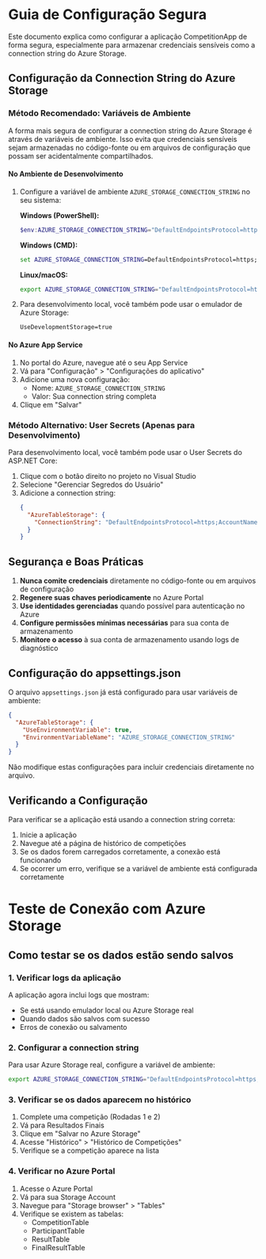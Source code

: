 # Guia de Configuração Segura

Este documento explica como configurar a aplicação CompetitionApp de forma segura, especialmente para armazenar credenciais sensíveis como a connection string do Azure Storage.

## Configuração da Connection String do Azure Storage

### Método Recomendado: Variáveis de Ambiente

A forma mais segura de configurar a connection string do Azure Storage é através de variáveis de ambiente. Isso evita que credenciais sensíveis sejam armazenadas no código-fonte ou em arquivos de configuração que possam ser acidentalmente compartilhados.

#### No Ambiente de Desenvolvimento

1. Configure a variável de ambiente `AZURE_STORAGE_CONNECTION_STRING` no seu sistema:

   **Windows (PowerShell):**
   ```powershell
   $env:AZURE_STORAGE_CONNECTION_STRING="DefaultEndpointsProtocol=https;AccountName=suaconta;AccountKey=suachave;EndpointSuffix=core.windows.net"
   ```

   **Windows (CMD):**
   ```cmd
   set AZURE_STORAGE_CONNECTION_STRING=DefaultEndpointsProtocol=https;AccountName=suaconta;AccountKey=suachave;EndpointSuffix=core.windows.net
   ```

   **Linux/macOS:**
   ```bash
   export AZURE_STORAGE_CONNECTION_STRING="DefaultEndpointsProtocol=https;AccountName=suaconta;AccountKey=suachave;EndpointSuffix=core.windows.net"
   ```

2. Para desenvolvimento local, você também pode usar o emulador de Azure Storage:
   ```
   UseDevelopmentStorage=true
   ```

#### No Azure App Service

1. No portal do Azure, navegue até o seu App Service
2. Vá para "Configuração" > "Configurações do aplicativo"
3. Adicione uma nova configuração:
   - Nome: `AZURE_STORAGE_CONNECTION_STRING`
   - Valor: Sua connection string completa
4. Clique em "Salvar"

### Método Alternativo: User Secrets (Apenas para Desenvolvimento)

Para desenvolvimento local, você também pode usar o User Secrets do ASP.NET Core:

1. Clique com o botão direito no projeto no Visual Studio
2. Selecione "Gerenciar Segredos do Usuário"
3. Adicione a connection string:
   ```json
   {
     "AzureTableStorage": {
       "ConnectionString": "DefaultEndpointsProtocol=https;AccountName=suaconta;AccountKey=suachave;EndpointSuffix=core.windows.net"
     }
   }
   ```

## Segurança e Boas Práticas

1. **Nunca comite credenciais** diretamente no código-fonte ou em arquivos de configuração
2. **Regenere suas chaves periodicamente** no Azure Portal
3. **Use identidades gerenciadas** quando possível para autenticação no Azure
4. **Configure permissões mínimas necessárias** para sua conta de armazenamento
5. **Monitore o acesso** à sua conta de armazenamento usando logs de diagnóstico

## Configuração do appsettings.json

O arquivo `appsettings.json` já está configurado para usar variáveis de ambiente:

```json
{
  "AzureTableStorage": {
    "UseEnvironmentVariable": true,
    "EnvironmentVariableName": "AZURE_STORAGE_CONNECTION_STRING"
  }
}
```

Não modifique estas configurações para incluir credenciais diretamente no arquivo.

## Verificando a Configuração

Para verificar se a aplicação está usando a connection string correta:

1. Inicie a aplicação
2. Navegue até a página de histórico de competições
3. Se os dados forem carregados corretamente, a conexão está funcionando
4. Se ocorrer um erro, verifique se a variável de ambiente está configurada corretamente

# Teste de Conexão com Azure Storage

## Como testar se os dados estão sendo salvos

### 1. Verificar logs da aplicação
A aplicação agora inclui logs que mostram:
- Se está usando emulador local ou Azure Storage real
- Quando dados são salvos com sucesso
- Erros de conexão ou salvamento

### 2. Configurar a connection string
Para usar Azure Storage real, configure a variável de ambiente:
```bash
export AZURE_STORAGE_CONNECTION_STRING="DefaultEndpointsProtocol=https;AccountName=SEU_ACCOUNT;AccountKey=SUA_CHAVE;EndpointSuffix=core.windows.net"
```

### 3. Verificar se os dados aparecem no histórico
1. Complete uma competição (Rodadas 1 e 2)
2. Vá para Resultados Finais
3. Clique em "Salvar no Azure Storage"
4. Acesse "Histórico" > "Histórico de Competições"
5. Verifique se a competição aparece na lista

### 4. Verificar no Azure Portal
1. Acesse o Azure Portal
2. Vá para sua Storage Account
3. Navegue para "Storage browser" > "Tables"
4. Verifique se existem as tabelas:
   - CompetitionTable
   - ParticipantTable
   - ResultTable
   - FinalResultTable